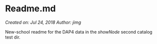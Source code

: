 # Readme.md
 _Created on: Jul 24, 2018_
     _Author: jimg_
     
New-school readme for the DAP4 data in the _showNode_ second catalog test dir.
